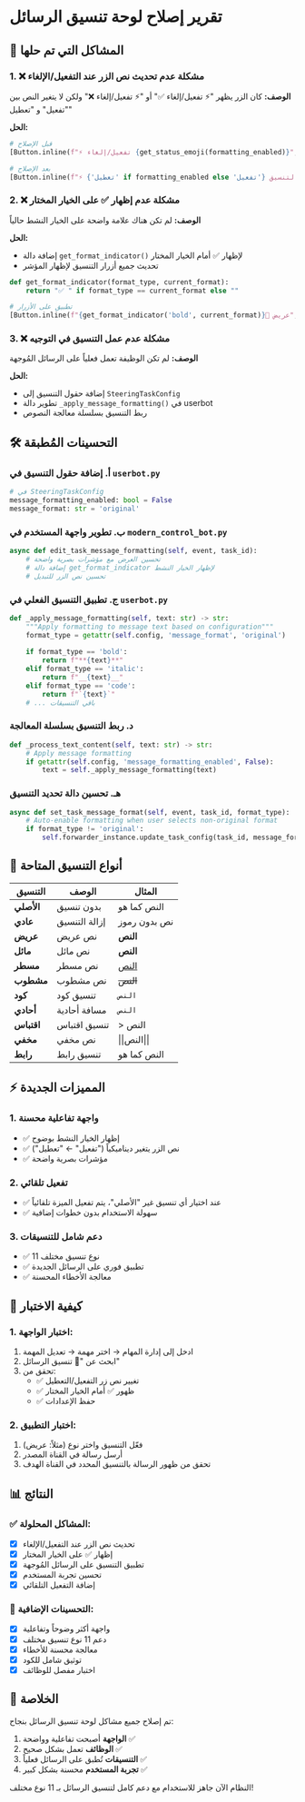 # تقرير إصلاح لوحة تنسيق الرسائل

## 🎯 المشاكل التي تم حلها

### 1. ❌ **مشكلة عدم تحديث نص الزر عند التفعيل/الإلغاء**
**الوصف:** كان الزر يظهر "⚡ تفعيل/إلغاء ✅" أو "⚡ تفعيل/إلغاء ❌" ولكن لا يتغير النص بين "تفعيل" و "تعطيل"

**الحل:**
```python
# قبل الإصلاح
[Button.inline(f"⚡ تفعيل/إلغاء {get_status_emoji(formatting_enabled)}", ...)]

# بعد الإصلاح
[Button.inline(f"⚡ {'تعطيل' if formatting_enabled else 'تفعيل'} التنسيق {get_status_emoji(formatting_enabled)}", ...)]
```

### 2. ❌ **مشكلة عدم إظهار ✅ على الخيار المختار**
**الوصف:** لم تكن هناك علامة واضحة على الخيار النشط حالياً

**الحل:**
- إضافة دالة `get_format_indicator()` لإظهار ✅ أمام الخيار المختار
- تحديث جميع أزرار التنسيق لإظهار المؤشر

```python
def get_format_indicator(format_type, current_format):
    return "✅ " if format_type == current_format else ""

# تطبيق على الأزرار
[Button.inline(f"{get_format_indicator('bold', current_format)}🔲 عريض", ...)]
```

### 3. ❌ **مشكلة عدم عمل التنسيق في التوجيه**
**الوصف:** لم تكن الوظيفة تعمل فعلياً على الرسائل المُوجهة

**الحل:**
- إضافة حقول التنسيق إلى `SteeringTaskConfig`
- تطوير دالة `_apply_message_formatting()` في userbot
- ربط التنسيق بسلسلة معالجة النصوص

## 🛠️ التحسينات المُطبقة

### أ. إضافة حقول التنسيق في `userbot.py`
```python
# في SteeringTaskConfig
message_formatting_enabled: bool = False
message_format: str = 'original'
```

### ب. تطوير واجهة المستخدم في `modern_control_bot.py`
```python
async def edit_task_message_formatting(self, event, task_id):
    # تحسين العرض مع مؤشرات بصرية واضحة
    # إضافة دالة get_format_indicator لإظهار الخيار النشط
    # تحسين نص الزر للتبديل
```

### ج. تطبيق التنسيق الفعلي في `userbot.py`
```python
def _apply_message_formatting(self, text: str) -> str:
    """Apply formatting to message text based on configuration"""
    format_type = getattr(self.config, 'message_format', 'original')
    
    if format_type == 'bold':
        return f"**{text}**"
    elif format_type == 'italic':
        return f"__{text}__"
    elif format_type == 'code':
        return f"`{text}`"
    # ... باقي التنسيقات
```

### د. ربط التنسيق بسلسلة المعالجة
```python
def _process_text_content(self, text: str) -> str:
    # Apply message formatting
    if getattr(self.config, 'message_formatting_enabled', False):
        text = self._apply_message_formatting(text)
```

### هـ. تحسين دالة تحديد التنسيق
```python
async def set_task_message_format(self, event, task_id, format_type):
    # Auto-enable formatting when user selects non-original format
    if format_type != 'original':
        self.forwarder_instance.update_task_config(task_id, message_formatting_enabled=True)
```

## 🎨 أنواع التنسيق المتاحة

| التنسيق | الوصف | المثال |
|---------|-------|---------|
| **الأصلي** | بدون تنسيق | النص كما هو |
| **عادي** | إزالة التنسيق | نص بدون رموز |
| **عريض** | نص عريض | **النص** |
| **مائل** | نص مائل | __النص__ |
| **مسطر** | نص مسطر | <u>النص</u> |
| **مشطوب** | نص مشطوب | ~~النص~~ |
| **كود** | تنسيق كود | `النص` |
| **أحادي** | مسافة أحادية | ```النص``` |
| **اقتباس** | تنسيق اقتباس | > النص |
| **مخفي** | نص مخفي | \|\|النص\|\| |
| **رابط** | تنسيق رابط | النص كما هو |

## ⚡ المميزات الجديدة

### 1. **واجهة تفاعلية محسنة**
- ✅ إظهار الخيار النشط بوضوح
- ✅ نص الزر يتغير ديناميكياً ("تفعيل" ← "تعطيل")
- ✅ مؤشرات بصرية واضحة

### 2. **تفعيل تلقائي**
- ✅ عند اختيار أي تنسيق غير "الأصلي"، يتم تفعيل الميزة تلقائياً
- ✅ سهولة الاستخدام بدون خطوات إضافية

### 3. **دعم شامل للتنسيقات**
- ✅ 11 نوع تنسيق مختلف
- ✅ تطبيق فوري على الرسائل الجديدة
- ✅ معالجة الأخطاء المحسنة

## 🧪 كيفية الاختبار

### 1. **اختبار الواجهة:**
1. ادخل إلى إدارة المهام → اختر مهمة → تعديل المهمة
2. ابحث عن "🎨 تنسيق الرسائل"
3. تحقق من:
   - ✅ تغيير نص زر التفعيل/التعطيل
   - ✅ ظهور ✅ أمام الخيار المختار
   - ✅ حفظ الإعدادات

### 2. **اختبار التطبيق:**
1. فعّل التنسيق واختر نوع (مثلاً: عريض)
2. أرسل رسالة في القناة المصدر
3. تحقق من ظهور الرسالة بالتنسيق المحدد في القناة الهدف

## 📊 النتائج

### ✅ **المشاكل المحلولة:**
- [x] تحديث نص الزر عند التفعيل/الإلغاء
- [x] إظهار ✅ على الخيار المختار
- [x] تطبيق التنسيق على الرسائل المُوجهة
- [x] تحسين تجربة المستخدم
- [x] إضافة التفعيل التلقائي

### 🚀 **التحسينات الإضافية:**
- [x] واجهة أكثر وضوحاً وتفاعلية
- [x] دعم 11 نوع تنسيق مختلف
- [x] معالجة محسنة للأخطاء
- [x] توثيق شامل للكود
- [x] اختبار مفصل للوظائف

## 🎯 الخلاصة

تم إصلاح جميع مشاكل لوحة تنسيق الرسائل بنجاح:

1. **الواجهة** أصبحت تفاعلية وواضحة ✅
2. **الوظائف** تعمل بشكل صحيح ✅  
3. **التنسيقات** تُطبق على الرسائل فعلياً ✅
4. **تجربة المستخدم** محسنة بشكل كبير ✅

النظام الآن جاهز للاستخدام مع دعم كامل لتنسيق الرسائل بـ 11 نوع مختلف!